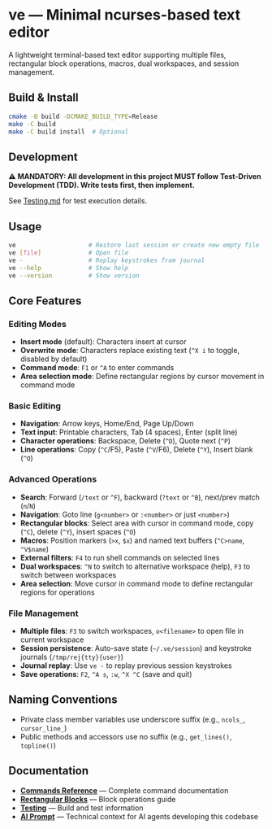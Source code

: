# ve — Minimal ncurses-based text editor

A lightweight terminal-based text editor supporting multiple files, rectangular block operations, macros, dual workspaces, and session management.

## Build & Install

```bash
cmake -B build -DCMAKE_BUILD_TYPE=Release
make -C build
make -C build install  # Optional
```

## Development

**⚠️ MANDATORY: All development in this project MUST follow Test-Driven Development (TDD). Write tests first, then implement.**

See [Testing.md](docs/Testing.md) for test execution details.

## Usage

```bash
ve                    # Restore last session or create new empty file
ve [file]             # Open file
ve -                  # Replay keystrokes from journal
ve --help             # Show help
ve --version          # Show version
```

## Core Features

### Editing Modes
- **Insert mode** (default): Characters insert at cursor
- **Overwrite mode**: Characters replace existing text (`^X i` to toggle, disabled by default)
- **Command mode**: `F1` or `^A` to enter commands
- **Area selection mode**: Define rectangular regions by cursor movement in command mode

### Basic Editing
- **Navigation**: Arrow keys, Home/End, Page Up/Down
- **Text input**: Printable characters, Tab (4 spaces), Enter (split line)
- **Character operations**: Backspace, Delete (`^D`), Quote next (`^P`)
- **Line operations**: Copy (`^C`/F5), Paste (`^V`/F6), Delete (`^Y`), Insert blank (`^O`)

### Advanced Operations
- **Search**: Forward (`/text` or `^F`), backward (`?text` or `^B`), next/prev match (`n`/`N`)
- **Navigation**: Goto line (`g<number>` or `:<number>` or just `<number>`)
- **Rectangular blocks**: Select area with cursor in command mode, copy (`^C`), delete (`^Y`), insert spaces (`^O`)
- **Macros**: Position markers (`>x`, `$x`) and named text buffers (`^C>name`, `^V$name`)
- **External filters**: `F4` to run shell commands on selected lines
- **Dual workspaces**: `^N` to switch to alternative workspace (help), `F3` to switch between workspaces
- **Area selection**: Move cursor in command mode to define rectangular regions for operations

### File Management
- **Multiple files**: `F3` to switch workspaces, `o<filename>` to open file in current workspace
- **Session persistence**: Auto-save state (`~/.ve/session`) and keystroke journals (`/tmp/rej{tty}{user}`)
- **Journal replay**: Use `ve -` to replay previous session keystrokes
- **Save operations**: `F2`, `^A s`, `:w`, `^X ^C` (save and quit)

## Naming Conventions

- Private class member variables use underscore suffix (e.g., `ncols_`, `cursor_line_`)
- Public methods and accessors use no suffix (e.g., `get_lines()`, `topline()`)

## Documentation

- **[Commands Reference](docs/Commands.md)** — Complete command documentation
- **[Rectangular Blocks](docs/Rectangular_Blocks.md)** — Block operations guide
- **[Testing](docs/Testing.md)** — Build and test information
- **[AI Prompt](docs/AI_Prompt.md)** — Technical context for AI agents developing this codebase
